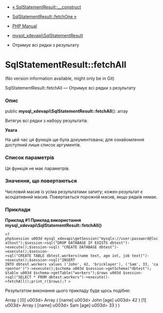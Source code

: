 - [«
SqlStatementResult::\_\_construct](mysql-xdevapi-sqlstatementresult.construct.md)
- [SqlStatementResult::fetchOne
»](mysql-xdevapi-sqlstatementresult.fetchone.md)

- [PHP Manual](index.md)
- [mysql_xdevapi\SqlStatementResult](class.mysql-xdevapi-sqlstatementresult.md)
- Отримує всі рядки з результату

# SqlStatementResult::fetchAll

(No version information available, might only be in Git)

SqlStatementResult::fetchAll — Отримує всі рядки з результату

### Опис

public **mysql_xdevapi\SqlStatementResult::fetchAll**(): array

Витягує всі рядки з набору результатів.

**Увага**

На цей час ця функція ще була документована; для
ознайомлення доступний лише список аргументів.

### Список параметрів

Ця функція не має параметрів.

### Значення, що повертаються

Числовий масив із усіма результатами запиту; кожен результат
є асоціативний масив. Повертається порожній масив,
якщо рядків немає.

### Приклади

**Приклад #1 Приклад використання
**mysql_xdevapi\SqlStatementResult::fetchAll()****

` <?php$session u003d mysql_xdevapi\getSession("mysqlx://user:password@localhost");$session->sql("DROP DATABASE IF EXISTS dbtest")->execute();$session->sql( "CREATE DATABASE dbtest")->execute();$session->sql("CREATE TABLE dbtest.workers(name text, age int, job text)")->execute();$session->sql("INSERT INTO dbtest.workers values ('John', 42, 'bricklayer'), ('Sam', 33, 'carpenter')")->execute();$schema u003d $session->getSchema("dbtest"); $table u003d $schema->getTable("workers");$rows u003d $session->sql("SELECT * FROM dbtest.workers")->execute()->fetchAll();print_r($rows);? > `

Результатом виконання цього прикладу буде щось подібне:

Array
(
[0] u003d> Array
(
[name] u003d> John
[age] u003d> 42
)
[1] u003d> Array
(
[name] u003d> Sam
[age] u003d> 33
)
)
